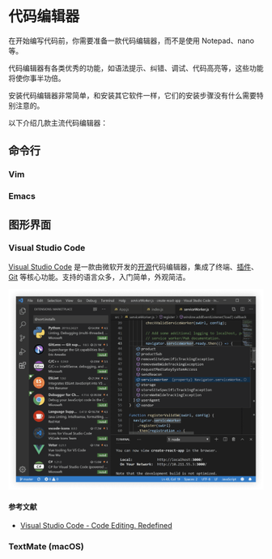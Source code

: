 # 代码编辑器

在开始编写代码前，你需要准备一款代码编辑器，而不是使用 Notepad、nano 等。

代码编辑器有各类优秀的功能，如语法提示、纠错、调试、代码高亮等，这些功能将使你事半功倍。

安装代码编辑器非常简单，和安装其它软件一样，它们的安装步骤没有什么需要特别注意的。

以下介绍几款主流代码编辑器：

## 命令行

### Vim

### Emacs

## 图形界面

### Visual Studio Code

[Visual Studio Code](https://code.visualstudio.com/) 是一款由微软开发的[开源](https://github.com/Microsoft/vscode/)代码编辑器，集成了终端、[插件](https://code.visualstudio.com/#hundreds-of-extensions)、[Git](https://code.visualstudio.com/#built-in-git) 等核心功能。支持的语言众多，入门简单，外观简洁。

![Visual Studio Code 的屏幕截图](./img/screenshot-of-vscode.png)

#### 参考文献

- [Visual Studio Code - Code Editing. Redefined](https://code.visualstudio.com/)

### TextMate (macOS)
